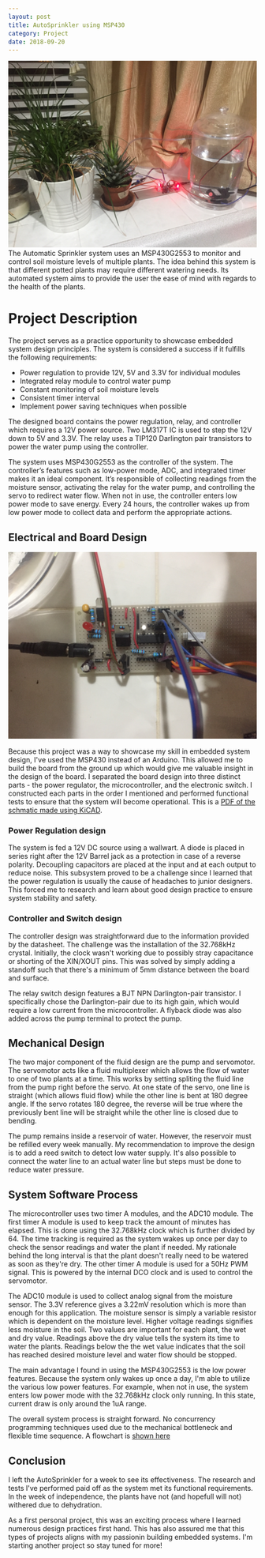 ```yaml
---
layout: post
title: AutoSprinkler using MSP430
category: Project
date: 2018-09-20
---
```

<img src="/assets/images/fulls/autosprinkler.jpg" class="fit image"> The Automatic Sprinkler system uses an MSP430G2553 to monitor and control soil moisture levels of multiple plants. The idea behind this system is that different potted plants may require different watering needs. Its automated system aims to provide the user the ease of mind with regards to the health of the plants. 

# Project Description

The project serves as a practice opportunity to showcase embedded system design principles. The system is considered a success if it fulfills the following requirements:

* Power regulation to provide 12V, 5V and 3.3V for individual modules
* Integrated relay module to control water pump
* Constant monitoring of soil moisture levels
* Consistent timer interval
* Implement power saving techniques when possible

The designed board contains the power regulation, relay, and controller which requires a 12V power source. Two LM317T IC is used to step the 12V down to 5V and 3.3V. The relay uses a TIP120 Darlington pair transistors to power the water pump using the controller. 


The system uses MSP430G2553 as the controller of the system. The controller’s features such as low-power mode, ADC, and integrated timer makes it an ideal component. It’s responsible of collecting readings from the moisture sensor, activating the relay for the water pump, and controlling the servo to redirect water flow. When not in use, the controller enters low power mode to save energy. Every 24 hours, the controller wakes up from low power mode to collect data and perform the appropriate actions.


## Electrical and Board Design

<img src="\assets\Autosprinkler-files\board.jpg" class="fit image">

Because this project was a way to showcase my skill in embedded system design, I've used the MSP430 instead of an Arduino. This allowed me to build the board from the ground up which would give me valuable insight in the design of the board. I separated the board design into three distinct parts - the power regulator, the microcontroller, and the electronic switch. I constructed each parts in the order I mentioned and performed functional tests to ensure that the system will become operational. This is a [PDF of the schmatic made using KiCAD](\assets\Autosprinkler-files\Autosprinkler_schematics.pdf).

### Power Regulation design

The system is fed a 12V DC source using a wallwart. A diode is placed in series right after the 12V Barrel jack as a protection in case of a reverse polarity. Decoupling capacitors are placed at the input and at each output to reduce noise. This subsystem proved to be a challenge since I learned that the power regulation is usually the cause of headaches to junior designers. This forced me to research and learn about good design practice to ensure system stability and safety.

### Controller and Switch design

The controller design was straightforward due to the information provided by the datasheet. The challenge was the installation of the 32.768kHz crystal. Initially, the clock wasn't working due to possibly stray capacitance or shorting of the XIN/XOUT pins. This was solved by simply adding a standoff such that there's a minimum of 5mm distance between the board and surface.

The relay switch design features a BJT NPN Darlington-pair transistor. I specifically chose the Darlington-pair due to its high gain, which would require a low current from the microcontroller. A flyback diode was also added across the pump terminal to protect the pump.

## Mechanical Design

The two major component of the fluid design are the pump and servomotor. The servomotor acts like a fluid multiplexer which allows the flow of water to one of two plants at a time. This works by setting spliting the fluid line from the pump right before the servo. At one state of the servo, one line is straight (which allows fluid flow) while the other line is bent at 180 degree angle. If the servo rotates 180 degree, the reverse will be true where the previously bent line will be straight while the other line is closed due to bending.

The pump remains inside a reservoir of water. However, the reservoir must be refilled every week manually. My recommendation to improve the design is to add a reed switch to detect low water supply. It's also possible to connect the water line to an actual water line but steps must be done to reduce water pressure.

## System Software Process

The microcontroller uses two timer A modules, and the ADC10 module. The first timer A module is used to keep track the amount of minutes has elapsed. This is done using the 32.768kHz clock which is further divided by 64. The time tracking is required as the system wakes up once per day to check the sensor readings and water the plant if needed. My rationale behind the long interval is that the plant doesn't really need to be watered as soon as they're dry. The other timer A module is used for a 50Hz PWM signal. This is powered by the internal DCO clock and is used to control the servomotor. 

The ADC10 module is used to collect analog signal from the moisture sensor. The 3.3V reference gives a 3.22mV resolution which is more than enough for this application. The moisture sensor is simply a variable resistor which is dependent on the moisture level. Higher voltage readings signifies less moisture in the soil. Two values are important for each plant, the wet and dry value. Readings above the dry value tells the system its time to water the plants. Readings below the the wet value indicates that the soil has reached desired moisture level and water flow should be stopped.

The main advantage I found in using the MSP430G2553 is the low power features. Because the system only wakes up once a day, I'm able to utilize the various low power features. For example, when not in use, the system enters low power mode with the 32.768kHz clock only running. In this state, current draw is only around the 1uA range.

The overall system process is straight forward. No concurrency programming techniques used due to the mechanical bottleneck and flexible time sequence. A flowchart is [shown here](\assets\Autosprinkler-files\Flowchart.png)

## Conclusion

I left the AutoSprinkler for a week to see its effectiveness. The research and tests I've performed paid off as the system met its functional requirements. In the week of independence, the plants have not (and hopefull will not) withered due to dehydration.

As a first personal project, this was an exciting process where I learned numerous design practices first hand. This has also assured me that this types of projects aligns with my passionin building embedded systems. I'm starting another project so stay tuned for more!

